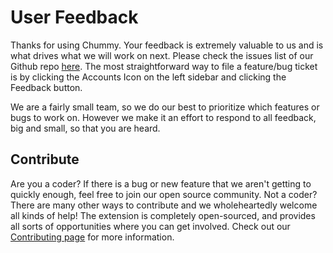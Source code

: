 # User Feedback

Thanks for using Chummy. Your feedback is extremely valuable to us and is what drives what we will work on next. Please check the issues list of our Github repo [here](https://github.com/alexkim205/chummy/issues). The most straightforward way to file a feature/bug ticket is by clicking the Accounts Icon on the left sidebar and clicking the Feedback button.

We are a fairly small team, so we do our best to prioritize which features or bugs to work on. However we make it an effort to respond to all feedback, big and small, so that you are heard.

## Contribute

Are you a coder? If there is a bug or new feature that we aren't getting to quickly enough, feel free to join our open source community. Not a coder? There are many other ways to contribute and we wholeheartedly welcome all kinds of help! The extension is completely open-sourced, and provides all sorts of opportunities where you can get involved. Check out our [Contributing page](https://github.com/alexkim205/chummy/blob/docs/docs/CONTRIBUTING.md) for more information.
